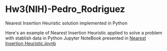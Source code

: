 # Hw3(NIH)-Pedro_Rodriguez
Nearest Insertion Heuristic solution implemented in Python

Here's an example of Nearest Insertion Heuristic applied to solve a problem with stablish data in Python
Jupyter NoteBook presented in [Nearest Insertion Heuristic.ipynb](NIH.ipynb)
